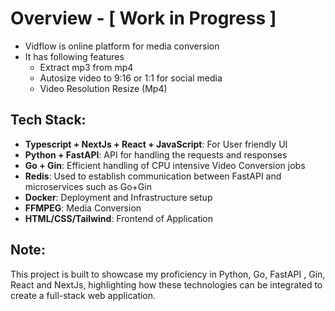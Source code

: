 # Overview - [ Work in Progress ]
- Vidflow is online platform for media conversion
- It has following features
    - Extract mp3 from mp4
    - Autosize video to 9:16 or 1:1 for social media
    - Video Resolution Resize (Mp4)

## Tech Stack:
- **Typescript + NextJs + React + JavaScript**: For User friendly UI
- **Python + FastAPI**: API for handling the requests and responses
- **Go + Gin**: Efficient handling of CPU intensive Video Conversion jobs
- **Redis**: Used to establish communication between FastAPI and microservices such as Go+Gin
- **Docker**: Deployment and Infrastructure setup
- **FFMPEG**: Media Conversion
- **HTML/CSS/Tailwind**: Frontend of Application

## Note:
This project is built to showcase my proficiency in Python, Go, FastAPI , Gin, React and NextJs, highlighting how these technologies can be integrated to create a full-stack web application.